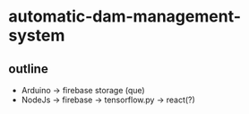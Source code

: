 # automatic-dam-management-system

## outline
- Arduino -> firebase storage (que)
- NodeJs -> firebase -> tensorflow.py -> react(?)